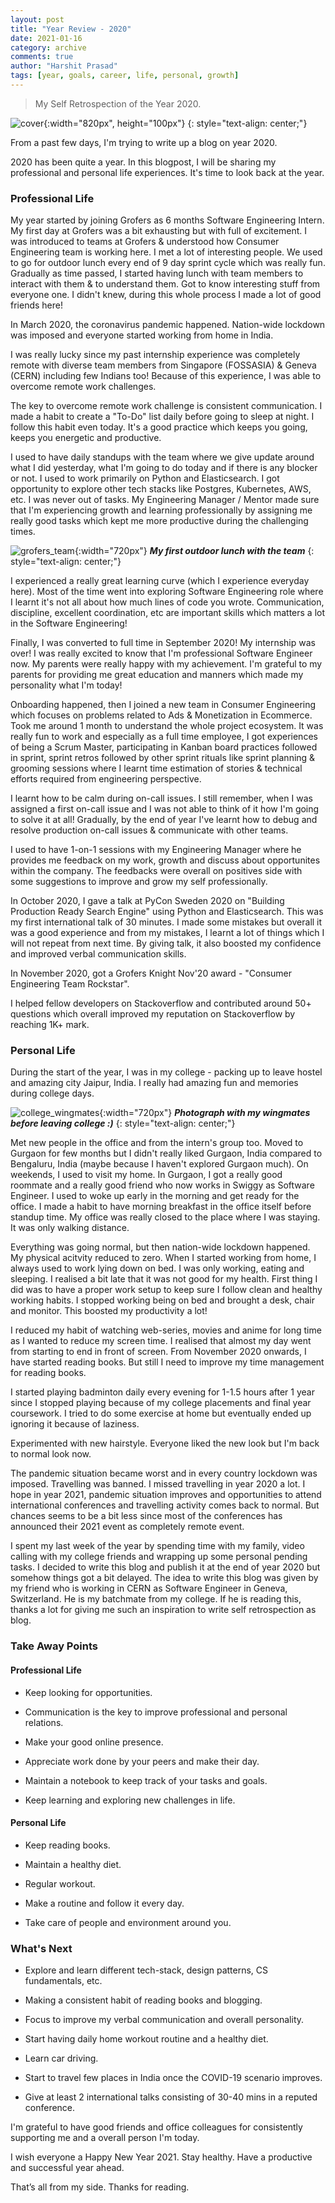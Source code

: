 ```yaml
---
layout: post
title: "Year Review - 2020"
date: 2021-01-16
category: archive
comments: true
author: "Harshit Prasad"
tags: [year, goals, career, life, personal, growth]
---
```


> My Self Retrospection of the Year 2020.

![cover](https://drive.google.com/uc?export=view&id=16VsM5I5OZXF5UXNVTBq79Y9y48SymLko){:width="820px", height="100px"}
{: style="text-align: center;"}

From a past few days, I'm trying to write up a blog on year 2020.

2020 has been quite a year. In this blogpost, I will be sharing my professional and personal life experiences. It's time to look back at the year.

### Professional Life

My year started by joining Grofers as 6 months Software Engineering Intern. My first day at Grofers was a bit exhausting but with full of excitement. I was introduced to teams at Grofers & understood how Consumer Engineering team is working here. I met a lot of interesting people. We used to go for outdoor lunch every end of 9 day sprint cycle which was really fun. Gradually as time passed, I started having lunch with team members to interact with them & to understand them. Got to know interesting stuff from everyone one. I didn't knew, during this whole process I made a lot of good friends here!

In March 2020, the coronavirus pandemic happened. Nation-wide lockdown was imposed and everyone started working from home in India.

I was really lucky since my past internship experience was completely remote with diverse team members from Singapore (FOSSASIA) & Geneva (CERN) including few Indians too! Because of this experience, I was able to overcome remote work challenges.

The key to overcome remote work challenge is consistent communication. I made a habit to create a "To-Do" list daily before going to sleep at night. I follow this habit even today. It's a good practice which keeps you going, keeps you energetic and productive.

I used to have daily standups with the team where we give update around what I did yesterday, what I'm going to do today and if there is any blocker or not. I used to work primarily on Python and Elasticsearch. I got opportunity to explore other tech stacks like Postgres, Kubernetes, AWS, etc. I was never out of tasks. My Engineering Manager / Mentor made sure that I'm experiencing growth and learning professionally by assigning me really good tasks which kept me more productive during the challenging times.

![grofers_team](https://drive.google.com/uc?export=view&id=1WO5u8b8EiSMSHCIAWLd048kCxmtSuVJi){:width="720px"}
**_My first outdoor lunch with the team_**
{: style="text-align: center;"}

I experienced a really great learning curve (which I experience everyday here). Most of the time went into exploring Software Engineering role where I learnt it's not all about how much lines of code you wrote. Communication, discipline, excellent coordination, etc are important skills which matters a lot in the Software Engineering!

Finally, I was converted to full time in September 2020! My internship was over! I was really excited to know that I'm professional Software Engineer now. My parents were really happy with my achievement. I'm grateful to my parents for providing me great education and manners which made my personality what I'm today!

Onboarding happened, then I joined a new team in Consumer Engineering which focuses on problems related to Ads & Monetization in Ecommerce. Took me around 1 month to understand the whole project ecosystem. It was really fun to work and especially as a full time employee, I got experiences of being a Scrum Master, participating in Kanban board practices followed in sprint, sprint retros followed by other sprint rituals like sprint planning & grooming sessions where I learnt time estimation of stories & technical efforts required from engineering perspective.

I learnt how to be calm during on-call issues. I still remember, when I was assigned a first on-call issue and I was not able to think of it how I'm going to solve it at all! Gradually, by the end of year I've learnt how to debug and resolve production on-call issues & communicate with other teams.

I used to have 1-on-1 sessions with my Engineering Manager where he provides me feedback on my work, growth and discuss about opportunites within the company. The feedbacks were overall on positives side with some suggestions to improve and grow my self professionally.

In October 2020, I gave a talk at PyCon Sweden 2020 on "Building Production Ready Search Engine" using Python and Elasticsearch. This was my first international talk of 30 minutes. I made some mistakes but overall it was a good experience and from my mistakes, I learnt a lot of things which I will not repeat from next time. By giving talk, it also boosted my confidence and improved verbal communication skills.

In November 2020, got a Grofers Knight Nov'20 award - "Consumer Engineering Team Rockstar".

I helped fellow developers on Stackoverflow and contributed around 50+ questions which overall improved my reputation on Stackoverflow by reaching 1K+ mark.

### Personal Life

During the start of the year, I was in my college - packing up to leave hostel and amazing city Jaipur, India. I really had amazing fun and memories during college days.

![college_wingmates](https://drive.google.com/uc?export=view&id=1dS7gl3JKvGiKh7wGoFqLjrjiMDEL7dgI){:width="720px"}
**_Photograph with my wingmates before leaving college :)_**
{: style="text-align: center;"}

Met new people in the office and from the intern's group too. Moved to Gurgaon for few months but I didn't really liked Gurgaon, India compared to Bengaluru, India (maybe because I haven't explored Gurgaon much). On weekends, I used to visit my home. In Gurgaon, I got a really good roommate and a really good friend who now works in Swiggy as Software Engineer. I used to woke up early in the morning and get ready for the office. I made a habit to have morning breakfast in the office itself before standup time. My office was really closed to the place where I was staying. It was only walking distance.

Everything was going normal, but then nation-wide lockdown happened. My physical acitvity reduced to zero. When I started working from home, I always used to work lying down on bed. I was only working, eating and sleeping. I realised a bit late that it was not good for my health. First thing I did was to have a proper work setup to keep sure I follow clean and healthy working habits. I stopped working being on bed and brought a desk, chair and monitor. This boosted my productivity a lot!

I reduced my habit of watching web-series, movies and anime for long time as I wanted to reduce my screen time. I realised that almost my day went from starting to end in front of screen. From November 2020 onwards, I have started reading books. But still I need to improve my time management for reading books.

I started playing badminton daily every evening for 1-1.5 hours after 1 year since I stopped playing because of my college placements and final year coursework. I tried to do some exercise at home but eventually ended up ignoring it because of laziness.

Experimented with new hairstyle. Everyone liked the new look but I'm back to normal look now.

The pandemic situation became worst and in every country lockdown was imposed. Travelling was banned. I missed travelling in year 2020 a lot. I hope in year 2021, pandemic situation improves and opportunities to attend international conferences and travelling activity comes back to normal. But chances seems to be a bit less since most of the conferences has announced their 2021 event as completely remote event.

I spent my last week of the year by spending time with my family, video calling with my college friends and wrapping up some personal pending tasks. I decided to write this blog and publish it at the end of year 2020 but somehow things got a bit delayed. The idea to write this blog was given by my friend who is working in CERN as Software Engineer in Geneva, Switzerland. He is my batchmate from my college. If he is reading this, thanks a lot for giving me such an inspiration to write self retrospection as blog.

### Take Away Points

#### Professional Life

- Keep looking for opportunities.

- Communication is the key to improve professional and personal relations.

- Make your good online presence.

- Appreciate work done by your peers and make their day.

- Maintain a notebook to keep track of your tasks and goals.

- Keep learning and exploring new challenges in life.

#### Personal Life

- Keep reading books.

- Maintain a healthy diet.

- Regular workout.

- Make a routine and follow it every day.

- Take care of people and environment around you.

### What's Next

- Explore and learn different tech-stack, design patterns, CS fundamentals, etc.

- Making a consistent habit of reading books and blogging.

- Focus to improve my verbal communication and overall personality.

- Start having daily home workout routine and a healthy diet.

- Learn car driving.

- Start to travel few places in India once the COVID-19 scenario improves.

- Give at least 2 international talks consisting of 30-40 mins in a reputed conference.

I'm grateful to have good friends and office colleagues for consistently supporting me and a overall person I'm today.

I wish everyone a Happy New Year 2021. Stay healthy. Have a productive and successful year ahead.

That’s all from my side. Thanks for reading.
